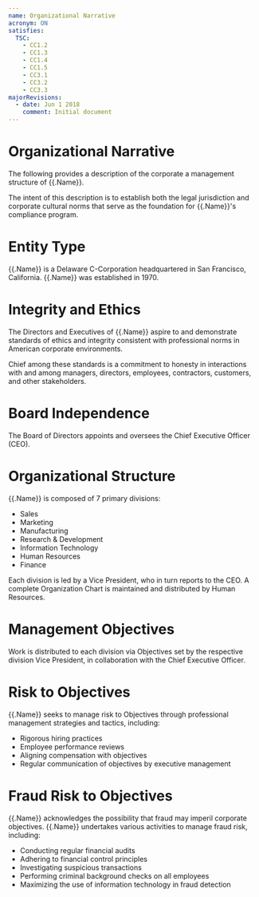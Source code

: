 ```yaml
---
name: Organizational Narrative
acronym: ON
satisfies:
  TSC:
    - CC1.2
    - CC1.3
    - CC1.4
    - CC1.5
    - CC3.1
    - CC3.2
    - CC3.3
majorRevisions:
  - date: Jun 1 2018
    comment: Initial document
---
```


# Organizational Narrative

The following provides a description of the corporate a management structure of {{.Name}}.

The intent of this description is to establish both the legal jurisdiction and corporate cultural norms that serve as the foundation for {{.Name}}'s compliance program.

# Entity Type

{{.Name}} is a Delaware C-Corporation headquartered in San Francisco, California. {{.Name}} was established in 1970.

# Integrity and Ethics

The Directors and Executives of {{.Name}} aspire to and demonstrate standards of ethics and integrity consistent with professional norms in American corporate environments.

Chief among these standards is a commitment to honesty in interactions with and among managers, directors, employees, contractors, customers, and other stakeholders.

# Board Independence

The Board of Directors appoints and oversees the Chief Executive Officer (CEO).

# Organizational Structure

{{.Name}} is composed of 7 primary divisions:

  * Sales
  * Marketing
  * Manufacturing
  * Research & Development
  * Information Technology
  * Human Resources
  * Finance

Each division is led by a Vice President, who in turn reports to the CEO. A complete Organization Chart is maintained and distributed by Human Resources.

# Management Objectives

Work is distributed to each division via Objectives set by the respective division Vice President, in collaboration with the Chief Executive Officer.

# Risk to Objectives

{{.Name}} seeks to manage risk to Objectives through professional management strategies and tactics, including:

 * Rigorous hiring practices
 * Employee performance reviews
 * Aligning compensation with objectives
 * Regular communication of objectives by executive management

# Fraud Risk to Objectives

{{.Name}} acknowledges the possibility that fraud may imperil corporate objectives. {{.Name}} undertakes various activities to manage fraud risk, including:

 * Conducting regular financial audits
 * Adhering to financial control principles
 * Investigating suspicious transactions
 * Performing criminal background checks on all employees
 * Maximizing the use of information technology in fraud detection